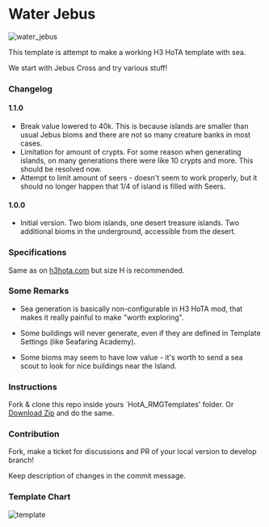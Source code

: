 # Water Jebus

![water_jebus](https://i.viamage.com/jz/snapshot-2020-04-20-18-28-33.png)

This template is attempt to make a working H3 HoTA template with sea.

We start with Jebus Cross and try various stuff!

### Changelog

#### 1.1.0

- Break value lowered to 40k. This is because islands are smaller than usual Jebus bioms and there are not so many creature banks in most cases.
- Limitation for amount of crypts. For some reason when generating islands, on many generations there were like 10 crypts and more. This should be resolved now.
- Attempt to limit amount of seers - doesn't seem to work properly, but it should no longer happen that 1/4 of island is filled with Seers.

#### 1.0.0

- Initial version. Two biom islands, one desert treasure islands. Two additional bioms in the underground, accessible from the desert. 


### Specifications

Same as on [h3hota.com](http://h3hota.com/en/templates#xl-u-templates/jebus-cross) but size H is recommended. 

### Some Remarks

- Sea generation is basically non-configurable in H3 HoTA mod, that makes it really painful to make "worth exploring".

- Some buildings will never generate, even if they are defined in Template Settings (like Seafaring Academy). 

- Some bioms may seem to have low value - it's worth to send a sea scout to look for nice buildings near the Island.

### Instructions

Fork & clone this repo inside yours `HotA_RMGTemplates' folder. Or [Download Zip](https://github.com/viamage/WaterJebus/archive/master.zip) and do the same.


### Contribution

Fork, make a ticket for discussions and PR of your local version to develop branch!

Keep description of changes in the commit message. 

### Template Chart

![template](https://i.viamage.com/jz/uuuuu-2021-06-28-14-16-04.png)
